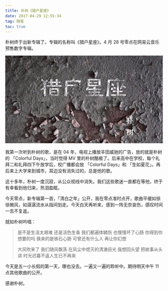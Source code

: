 ```yaml
---
title: 朴树《猎户星座》
date: 2017-04-29 12:55:34
tag: 随笔
toc: true
---
```


朴树终于出新专辑了。专辑的名称叫《猎户星座》。4 月 28 号零点在网易云音乐预售数字专辑。

![](https://raw.githubusercontent.com/zywudev/blog-source/master/image/orion.png)

我第一次听到朴树的歌，是在 04 年，电视上播放丰田威驰的广告，放的就是朴树的 「Colorful Days」，当时觉得 MV 里的朴树酷极了。后来高中在学校，每个礼拜二和礼拜四下午放学后，校广播都会放 「Colorful Days」和 「生如夏花」。再后来上大学来到城市，耳边没有消失过的，总是他的歌。

这十多年，朴树一度沉寂，从公众视线中消失。我们这些歌迷一直都在等他，终于有幸看到他归来，热泪盈眶。

今天零点，新专辑第一首，「清白之年」公开，我在零点准时点开，歌曲平缓如徐徐微风，如潺潺流水从指间划走。今天白天再听来，感到一阵无奈哀伤，感叹时间一去不复返。

就如朴树吟唱：

> 是不是生活太艰难
> 还是活色生香
> 我们都遍体鳞伤
> 也慢慢坏了心肠
> 你得到你想要的吗
> 换来的是铁石心肠
> 可曾还有什么人
> 再让你幻想
>
> 大风吹来了
> 我们随风飘荡
> 在风尘中熄灭的清澈目光
> 我想回头望
> 把故事从头讲
> 时光迟暮不返人生已不再来

今天是五一小长假的第一天，哪也没去。一遍又一遍的聆听中。期待明天中午 11 点其他歌曲的公开。

感谢朴树。
